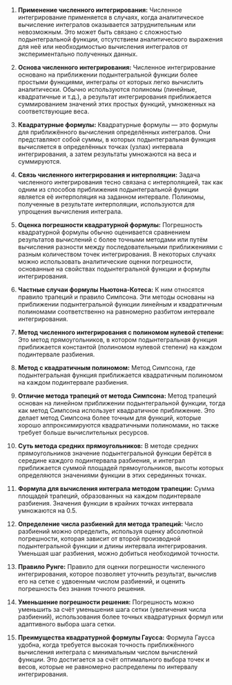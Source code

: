 1. **Применение численного интегрирования:** Численное интегрирование применяется в случаях, когда аналитическое вычисление интегралов оказывается затруднительным или невозможным. Это может быть связано с сложностью подынтегральной функции, отсутствием аналитического выражения для неё или необходимостью вычисления интегралов от экспериментально полученных данных.

2. **Основа численного интегрирования:** Численное интегрирование основано на приближении подынтегральной функции более простыми функциями, интегралы от которых легко вычислить аналитически. Обычно используются полиномы (линейные, квадратичные и т.д.), а результат интегрирования приближается суммированием значений этих простых функций, умноженных на соответствующие веса.

3. **Квадратурные формулы:** Квадратурные формулы — это формулы для приближённого вычисления определённых интегралов. Они представляют собой суммы, в которых подынтегральная функция вычисляется в определённых точках (узлах) интервала интегрирования, а затем результаты умножаются на веса и суммируются.

4. **Связь численного интегрирования и интерполяции:** Задача численного интегрирования тесно связана с интерполяцией, так как одним из способов приближения подынтегральной функции является её интерполяция на заданном интервале. Полиномы, полученные в результате интерполяции, используются для упрощения вычисления интеграла.

5. **Оценка погрешности квадратурной формулы:** Погрешность квадратурной формулы обычно оценивается сравнением результатов вычислений с более точными методами или путём вычисления разности между последовательными приближениями с разным количеством точек интегрирования. В некоторых случаях можно использовать аналитические оценки погрешности, основанные на свойствах подынтегральной функции и формулы интегрирования.

6. **Частные случаи формулы Ньютона-Котеса:** К ним относятся правило трапеций и правило Симпсона. Эти методы основаны на приближении подынтегральной функции линейным и квадратичным полиномами соответственно на равномерно разбитом интервале интегрирования.

7. **Метод численного интегрирования с полиномом нулевой степени:** Это метод прямоугольников, в котором подынтегральная функция приближается константой (полиномом нулевой степени) на каждом подинтервале разбиения.

8. **Метод с квадратичным полиномом:** Метод Симпсона, где подынтегральная функция приближается квадратичным полиномом на каждом подинтервале разбиения.

9. **Отличие метода трапеций от метода Симпсона:** Метод трапеций основан на линейном приближении подынтегральной функции, тогда как метод Симпсона использует квадратичное приближение. Это делает метод Симпсона более точным для функций, которые хорошо аппроксимируются квадратичными полиномами, но также требует больше вычислительных ресурсов.

10. **Суть метода средних прямоугольников:** В методе средних прямоугольников значение подынтегральной функции берётся в середине каждого подинтервала разбиения, и интеграл приближается суммой площадей прямоугольников, высоты которых определяются значениями функции в этих серединных точках.

11. **Формула для вычисления интеграла методом трапеции:** Сумма площадей трапеций, образованных на каждом подинтервале разбиения. Значения функции в крайних точках интервала умножаются на 0.5.

12. **Определение числа разбиений для метода трапеций:** Число разбиений можно определить, используя оценку абсолютной погрешности, которая зависит от второй производной подынтегральной функции и длины интервала интегрирования. Уменьшая шаг разбиения, можно добиться необходимой точности.

13. **Правило Рунге:** Правило для оценки погрешности численного интегрирования, которое позволяет уточнить результат, вычислив его на сетке с удвоенным числом разбиений, и оценить погрешность без знания точного решения.

14. **Уменьшение погрешности решения:** Погрешность можно уменьшить за счёт уменьшения шага сетки (увеличения числа разбиений), использования более точных квадратурных формул или адаптивного выбора шага сетки.

15. **Преимущества квадратурной формулы Гаусса:** Формула Гаусса удобна, когда требуется высокая точность приближённого вычисления интеграла с минимальным числом вычислений функции. Это достигается за счёт оптимального выбора точек и весов, которые не равномерно распределены по интервалу интегрирования.